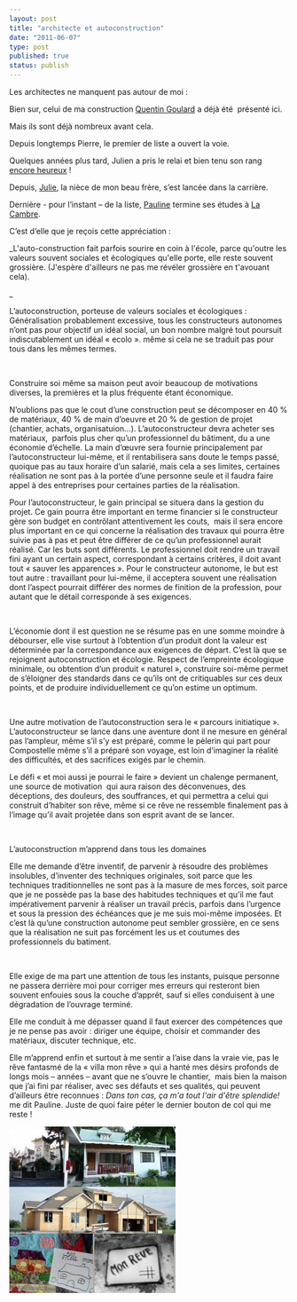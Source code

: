 ```yaml
---
layout: post
title: "architecte et autoconstruction"
date: "2011-06-07"
type: post
published: true
status: publish
---
```


Les architectes ne manquent pas autour de moi :

Bien sur, celui de ma construction [Quentin Goulard](http://www.goulard.be.cx/) a déjà été  présenté ici.

Mais ils sont déjà nombreux avant cela.

Depuis longtemps Pierre, le premier de liste a ouvert la voie.

Quelques années plus tard, Julien a pris le relai et bien tenu son rang [encore heureux]( http://encoreheureux.org/) !

Depuis, [Julie]( https://www.facebook.com/julie.valette1), la nièce de mon beau frère, s’est lancée dans la carrière.

Dernière - pour l’instant – de la liste, [Pauline](https://www.facebook.com/profile.php?id=535118830) termine ses études à [La Cambre](http://www.lacambre-archi.be/).

C’est d’elle que je reçois cette appréciation :

_L'auto-construction fait parfois sourire en coin à l'école, parce qu'outre les valeurs souvent sociales et écologiques qu'elle porte, elle reste souvent grossière. (J'espère d'ailleurs ne pas me révéler grossière en t'avouant cela).

_

L’autoconstruction, porteuse de valeurs sociales et écologiques : Généralisation probablement excessive, tous les constructeurs autonomes n’ont pas pour objectif un idéal social, un bon nombre malgré tout poursuit indiscutablement un idéal « ecolo ». même si cela ne se traduit pas pour tous dans les mêmes termes.

 

Construire soi même sa maison peut avoir beaucoup de motivations diverses, la premières et la plus fréquente étant économique.

N’oublions pas que le cout d’une construction peut se décomposer en 40 % de matériaux, 40 % de main d’oeuvre et 20 % de gestion de projet (chantier, achats, organisatuion…). L’autoconstructeur devra acheter ses matériaux,  parfois plus cher qu’un professionnel du bâtiment, du a une économie d’échelle. La main d’œuvre sera fournie principalement par l’autoconstructeur lui-même, et il rentabilisera sans doute le temps passé, quoique pas au taux horaire d’un salarié, mais cela a ses limites, certaines réalisation ne sont pas à la portée d’une personne seule et il faudra faire appel à des entreprises pour certaines parties de la réalisation.

Pour l’autoconstructeur, le gain principal se situera dans la gestion du projet. Ce gain pourra être important en terme financier si le constructeur gère son budget en contrôlant attentivement les couts,  mais il sera encore plus important en ce qui concerne la réalisation des travaux qui pourra être suivie pas à pas et peut être différer de ce qu’un professionnel aurait réalisé. Car les buts sont différents. Le professionnel doit rendre un travail fini ayant un certain aspect, correspondant à certains critères, il doit avant tout « sauver les apparences ». Pour le constructeur autonome, le but est tout autre : travaillant pour lui-même, il acceptera souvent une réalisation dont l’aspect pourrait différer des normes de finition de la profession, pour autant que le détail corresponde à ses exigences.

 

L’économie dont il est question ne se résume pas en une somme moindre à débourser, elle vise surtout à l’obtention d’un produit dont la valeur est déterminée par la correspondance aux exigences de départ. C’est là que se rejoignent autoconstruction et écologie. Respect de l’empreinte écologique minimale, ou obtention d’un produit « naturel », construire soi-même permet de s’éloigner des standards dans ce qu’ils ont de critiquables sur ces deux points, et de produire individuellement ce qu’on estime un optimum.

 

Une autre motivation de l’autoconstruction sera le « parcours initiatique ». L’autoconstructeur se lance dans une aventure dont il ne mesure en général pas l’ampleur, même s’il s’y est préparé, comme le pèlerin qui part pour Compostelle même s’il a préparé son voyage, est loin d’imaginer la réalité des difficultés, et des sacrifices exigés par le chemin.

Le défi « et moi aussi je pourrai le faire » devient un chalenge permanent, une source de motivation  qui aura raison des déconvenues, des déceptions, des douleurs, des souffrances, et qui permettra a celui qui construit d’habiter son rêve, même si ce rêve ne ressemble finalement pas à l’image qu’il avait projetée dans son esprit avant de se lancer.

 

L’autoconstruction m’apprend dans tous les domaines

Elle me demande d’être inventif, de parvenir à résoudre des problèmes insolubles, d’inventer des techniques originales, soit parce que les techniques traditionnelles ne sont pas à la masure de mes forces, soit parce que je ne possède pas la base des habitudes techniques et qu’il me faut impérativement parvenir à réaliser un travail précis, parfois dans l’urgence et sous la pression des échéances que je me suis moi-même imposées. Et c’est là qu’une construction autonome peut sembler grossière, en ce sens que la réalisation ne suit pas forcément les us et coutumes des professionnels du batiment.

 

Elle exige de ma part une attention de tous les instants, puisque personne ne passera derrière moi pour corriger mes erreurs qui resteront bien souvent enfouies sous la couche d’apprêt, sauf si elles conduisent à une dégradation de l’ouvrage terminé.

Elle me conduit à me dépasser quand il faut exercer des compétences que je ne pense pas avoir : diriger une équipe, choisir et commander des matériaux, discuter technique, etc.

Elle m’apprend enfin et surtout à me sentir a l’aise dans la vraie vie, pas le rêve fantasmé de la « villa mon rêve » qui a hanté mes désirs profonds de longs mois – années – avant que ne s’ouvre le chantier,  mais bien la maison que j’ai fini par réaliser, avec ses défauts et ses qualités, qui peuvent d’ailleurs être reconnues : _Dans ton cas, ça m'a tout l'air d'être splendide!_ me dit Pauline. Juste de quoi faire péter le dernier bouton de col qui me reste !

[![](/images/2011/06/mon_reve-300x300.jpg "mon_reve")](/images/2011/06/mon_reve.jpg)
